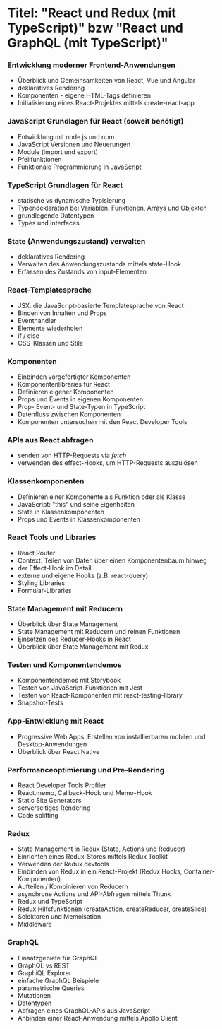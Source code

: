 # Titel: "React und Redux (mit TypeScript)" bzw "React und GraphQL (mit TypeScript)"

### Entwicklung moderner Frontend-Anwendungen

- Überblick und Gemeinsamkeiten von React, Vue und Angular
- deklaratives Rendering
- Komponenten - eigene HTML-Tags definieren
- Initialisierung eines React-Projektes mittels create-react-app

### JavaScript Grundlagen für React (soweit benötigt)

- Entwicklung mit node.js und npm
- JavaScript Versionen und Neuerungen
- Module (import und export)
- Pfeilfunktionen
- Funktionale Programmierung in JavaScript

### TypeScript Grundlagen für React

- statische vs dynamische Typisierung
- Typendeklaration bei Variablen, Funktionen, Arrays und Objekten
- grundlegende Datentypen
- Types und Interfaces

### State (Anwendungszustand) verwalten

- deklaratives Rendering
- Verwalten des Anwendungszustands mittels state-Hook
- Erfassen des Zustands von input-Elementen

### React-Templatesprache

- JSX: die JavaScript-basierte Templatesprache von React
- Binden von Inhalten und Props
- Eventhandler
- Elemente wiederholen
- if / else
- CSS-Klassen und Stile

### Komponenten

- Einbinden vorgefertigter Komponenten
- Komponentenlibraries für React
- Definieren eigener Komponenten
- Props und Events in eigenen Komponenten
- Prop- Event- und State-Typen in TypeScript
- Datenfluss zwischen Komponenten
- Komponenten untersuchen mit den React Developer Tools

### APIs aus React abfragen

- senden von HTTP-Requests via _fetch_
- verwenden des effect-Hooks, um HTTP-Requests auszulösen

### Klassenkomponenten

- Definieren einer Komponente als Funktion oder als Klasse
- JavaScript: "this" und seine Eigenheiten
- State in Klassenkomponenten
- Props und Events in Klassenkomponenten

### React Tools und Libraries

- React Router
- Context: Teilen von Daten über einen Komponentenbaum hinweg
- der Effect-Hook im Detail
- externe und eigene Hooks (z.B. react-query)
- Styling Libraries
- Formular-Libraries

### State Management mit Reducern

- Überblick über State Management
- State Management mit Reducern und reinen Funktionen
- Einsetzen des Reducer-Hooks in React
- Überblick über State Management mit Redux

### Testen und Komponentendemos

- Komponentendemos mit Storybook
- Testen von JavaScript-Funktionen mit Jest
- Testen von React-Komponenten mit react-testing-library
- Snapshot-Tests

### App-Entwicklung mit React

- Progressive Web Apps: Erstellen von installierbaren mobilen und Desktop-Anwendungen
- Überblick über React Native

### Performanceoptimierung und Pre-Rendering

- React Developer Tools Profiler
- React.memo, Callback-Hook und Memo-Hook
- Static Site Generators
- serverseitiges Rendering
- Code splitting

### Redux

- State Management in Redux (State, Actions und Reducer)
- Einrichten eines Redux-Stores mittels Redux Toolkit
- Verwenden der Redux devtools
- Einbinden von Redux in ein React-Projekt (Redux Hooks, Container-Komponenten)
- Aufteilen / Kombinieren von Reducern
- asynchrone Actions und API-Abfragen mittels Thunk
- Redux und TypeScript
- Redux Hilfsfunktionen (createAction, createReducer, createSlice)
- Selektoren und Memoisation
- Middleware

### GraphQL

- Einsatzgebiete für GraphQL
- GraphQL vs REST
- GraphiQL Explorer
- einfache GraphQL Beispiele
- parametrische Queries
- Mutationen
- Datentypen
- Abfragen eines GraphQL-APIs aus JavaScript
- Anbinden einer React-Anwendung mittels Apollo Client
